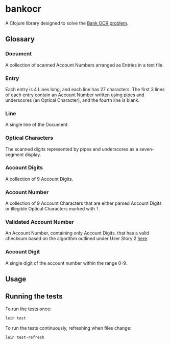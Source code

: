 # bankocr

A Clojure library designed to solve the [Bank OCR problem](http://codingdojo.org/kata/BankOCR/#resources).

## Glossary

### Document
A collection of scanned Account Numbers arranged as Entries in a text file.

### Entry
Each entry is 4 Lines long, and each line has 27 characters. The first 3 lines of each entry contain an Account Number written using pipes and underscores (an Optical Character), and the fourth line is blank.

### Line
A single line of the Document.

### Optical Characters
The scanned digits represented by pipes and underscores as a seven-segment display.

### Account Digits
A collection of 9 Account Digits.

### Account Number
A collection of 9 Account Characters that are either parsed Account Digits or illegible Optical Characters marked with `?`.

### Validated Account Number
An Account Number, containing only Account Digits, that has a valid checksum based on the algorithm outlined under User Story 2 [here](http://codingdojo.org/kata/BankOCR/#problem-description).

### Account Digit
A single digit of the account number within the range 0-9.

## Usage

## Running the tests

To run the tests once:
```sh
lein test
```

To run the tests continuously, refreshing when files change:
```sh
lein test-refresh
```
